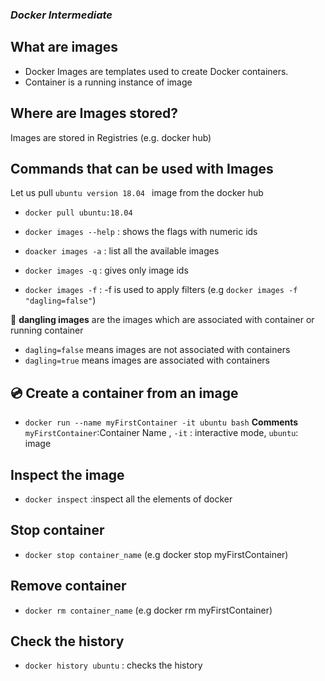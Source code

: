 ### ***Docker Intermediate***

## What are images
- Docker Images are templates used to create Docker containers.
- Container is a running instance of image

## Where are Images stored?
Images are stored in Registries (e.g. docker hub)

##  Commands that can be used with Images

 Let us pull ```ubuntu version 18.04 ``` image from the docker hub
-  ```docker pull ubuntu:18.04```

- ```docker images --help``` : shows the flags with numeric ids

- ```doacker images -a``` : list all the available images

- ```docker images -q``` : gives only image ids

- ```docker images -f``` : -f is used to apply filters (e.g ```docker images -f "dagling=false"```)

📝 **dangling images** are the images which are associated with container or running container
 
 - ```dagling=false``` means images are not associated with containers
 - ```dagling=true``` means images are associated with containers


## 💿 Create a container from an image

- ```docker run --name myFirstContainer -it ubuntu bash``` **Comments** ```myFirstContainer```:Container Name , ```-it``` : interactive mode, ```ubuntu```: image

## Inspect the image

- ```docker inspect``` :inspect all the elements of docker

## Stop container

- ```docker stop container_name``` (e.g docker stop myFirstContainer)

## Remove container

- ```docker rm container_name``` (e.g docker rm myFirstContainer)

## Check the history

- ```docker history ubuntu``` : checks the history
